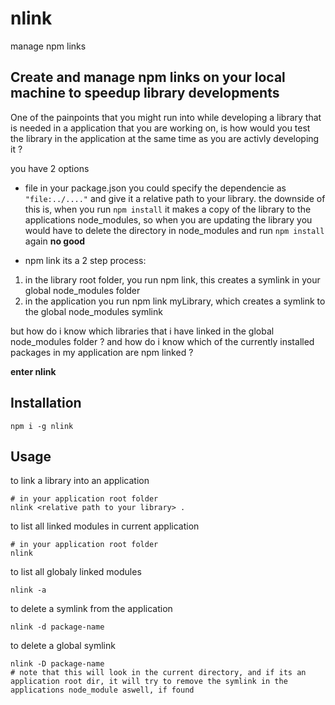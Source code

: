 # nlink
manage npm links

## Create and manage npm links on your local machine to speedup library developments
One of the painpoints that you might run into while developing a library that is needed in a application that you are working on, is how would you test the library in the application at the same time as you are activly developing it ?


you have 2 options
- file
in your package.json you could specify the dependencie as `"file:../...."` and give it a relative path to your library.
the downside of this is, when you run `npm install` it makes a copy of the library to the applications node_modules, so when you are updating the library you would have to delete the directory in node_modules and run `npm install` again __no good__

- npm link
its a 2 step process:
 1. in the library root folder, you run npm link, this creates a symlink in your global node_modules folder
 2. in the application you run npm link myLibrary, which creates a symlink to the global node_modules symlink
 
but how do i know which libraries that i have linked in the global node_modules folder ?
and how do i know which of the currently installed packages in my application are npm linked ?

**enter nlink**

## Installation
`npm i -g nlink`

## Usage
to link a library into an application
```
# in your application root folder
nlink <relative path to your library> .
```
to list all linked modules in current application
```
# in your application root folder
nlink
```
to list all globaly linked modules
```
nlink -a
```

to delete a symlink from the application
```
nlink -d package-name
```

to delete a global symlink
```
nlink -D package-name
# note that this will look in the current directory, and if its an application root dir, it will try to remove the symlink in the applications node_module aswell, if found
```

